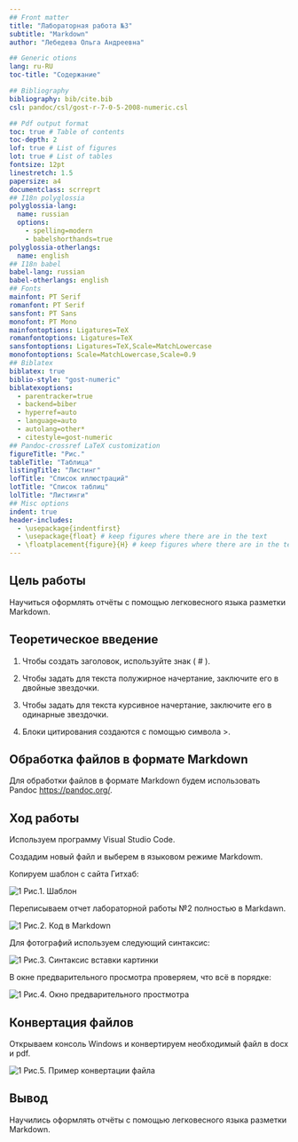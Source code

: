 ```yaml
---
## Front matter
title: "Лабораторная работа №3"
subtitle: "Markdown"
author: "Лебедева Ольга Андреевна"

## Generic otions
lang: ru-RU
toc-title: "Содержание"

## Bibliography
bibliography: bib/cite.bib
csl: pandoc/csl/gost-r-7-0-5-2008-numeric.csl

## Pdf output format
toc: true # Table of contents
toc-depth: 2
lof: true # List of figures
lot: true # List of tables
fontsize: 12pt
linestretch: 1.5
papersize: a4
documentclass: scrreprt
## I18n polyglossia
polyglossia-lang:
  name: russian
  options:
	- spelling=modern
	- babelshorthands=true
polyglossia-otherlangs:
  name: english
## I18n babel
babel-lang: russian
babel-otherlangs: english
## Fonts
mainfont: PT Serif
romanfont: PT Serif
sansfont: PT Sans
monofont: PT Mono
mainfontoptions: Ligatures=TeX
romanfontoptions: Ligatures=TeX
sansfontoptions: Ligatures=TeX,Scale=MatchLowercase
monofontoptions: Scale=MatchLowercase,Scale=0.9
## Biblatex
biblatex: true
biblio-style: "gost-numeric"
biblatexoptions:
  - parentracker=true
  - backend=biber
  - hyperref=auto
  - language=auto
  - autolang=other*
  - citestyle=gost-numeric
## Pandoc-crossref LaTeX customization
figureTitle: "Рис."
tableTitle: "Таблица"
listingTitle: "Листинг"
lofTitle: "Список иллюстраций"
lotTitle: "Список таблиц"
lolTitle: "Листинги"
## Misc options
indent: true
header-includes:
  - \usepackage{indentfirst}
  - \usepackage{float} # keep figures where there are in the text
  - \floatplacement{figure}{H} # keep figures where there are in the text
---
```


## Цель работы
Научиться оформлять отчёты с помощью легковесного языка разметки Markdown.

## Теоретическое введение
1. Чтобы создать заголовок, используйте знак ( # ).

2. Чтобы задать для текста полужирное начертание, заключите его в двойные звездочки.

3. Чтобы задать для текста курсивное начертание, заключите его в одинарные звездочки.

4. Блоки цитирования создаются с помощью символа >.

## Обработка файлов в формате Markdown

Для обработки файлов в формате Markdown будем использовать Pandoc
https://pandoc.org/.

## Ход работы

Используем программу Visual Studio Code. 

Создадим новый файл и выберем в языковом режиме Markdowm.

Копируем шаблон с сайта Гитхаб:

![1](1.2.jpg)
Рис.1. Шаблон

Переписываем отчет лабораторной работы №2 полностью в Markdawn.

![1](1.3.jpg)
Рис.2. Код в Markdown

Для фотографий используем следующий синтаксис:

![1](1.4.jpg)
Рис.3. Синтаксис вставки картинки

В окне предварительного просмотра проверяем, что всё в порядке:

![1](1.5.jpg)
Рис.4. Окно предварительного простмотра

## Конвертация файлов 
Открываем консоль Windows и конвертируем необходимый файл в docx и pdf.

![1](1.1.jpg)
Рис.5. Пример конвертации файла

 ## Вывод
 Научились оформлять отчёты с помощью легковесного языка разметки Markdown.